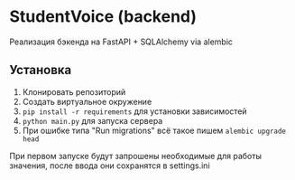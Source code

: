 # StudentVoice (backend)
Реализация бэкенда на FastAPI + SQLAlchemy via alembic

## Установка
1. Клонировать репозиторий
2. Создать виртуальное окружение
3. ```pip install -r requirements``` для установки зависимостей
4. ```python main.py``` для запуска сервера
5. При ошибке типа "Run migrations" всё такое пишем ```alembic upgrade head```

При первом запуске будут запрошены необходимые для работы значения, после ввода они сохранятся в settings.ini
